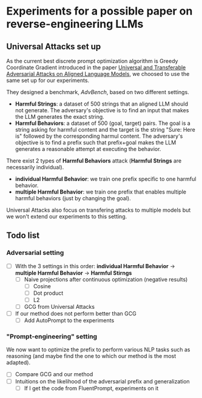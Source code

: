 # Experiments for a possible paper on reverse-engineering LLMs

## Universal Attacks set up
As the current best discrete prompt optimization algorithm is Greedy Coordinate Gradient introduced in the paper [Universal and Transferable Adversarial Attacks on Aligned Language Models](https://arxiv.org/abs/2307.15043), we choosed to use the same set up for our experiments.

They designed a benchmark, *AdvBench*, based on two different settings.
- **Harmful Strings**: a dataset of 500 strings that an aligned LLM should not generate. The adversary's objective is to find an input that makes the LLM generates the exact string.
- **Harmful Behaviors**: a dataset of 500 (goal, target) pairs. The goal is a string asking for harmful content and the target is the string "Sure: Here is" followed by the corresponding harmul content. The adversary's objective is to find a prefix such that prefix+goal makes the LLM generates a reasonable attempt at executing the behavior.

There exist 2 types of **Harmful Behaviors** attack (**Harmful Strings** are necessarily individual).
- **individual Harmful Behavior**: we train one prefix specific to one harmful behavior.
- **multiple Harmful Behavior**: we train one prefix that enables multiple harmful behaviors (just by changing the goal).

Universal Attacks also focus on transfering attacks to multiple models but we won't extend our experiments to this setting.

## Todo list
### Adversarial setting
- [ ] With the 3 settings in this order: **individual Harmful Behavior** -> **multiple Harmful Behavior** -> **Harmful Stirngs**
  - [ ] Naive projections after continuous optimization (negative results)
    - [ ] Cosine
    - [ ] Dot product
    - [ ] L2
  - [ ] GCG from Universal Attacks
- [ ] If our method does not perform better than GCG
  - [ ] Add AutoPrompt to the experiments

### "Prompt-engineering" setting
We now want to optimize the prefix to perform various NLP tasks such as reasoning (and maybe find the one to which our method is the most adapted).
- [ ] Compare GCG and our method
- [ ] Intuitions on the likelihood of the adversarial prefix and generalization
  - [ ] If I get the code from FluentPrompt, experiments on it
